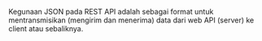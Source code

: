 Kegunaan JSON pada REST API adalah sebagai format untuk mentransmisikan (mengirim dan menerima) data dari web API (server) ke client atau sebaliknya.
